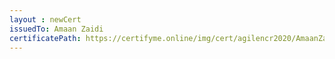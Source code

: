 ```yaml
--- 
layout : newCert 
issuedTo: Amaan Zaidi 
certificatePath: https://certifyme.online/img/cert/agilencr2020/AmaanZaidi_35217.png
--- 
```

